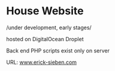 # House Website

/under development, early stages/

hosted on DigitalOcean Droplet

Back end PHP scripts exist only on server

URL: www.erick-sieben.com
